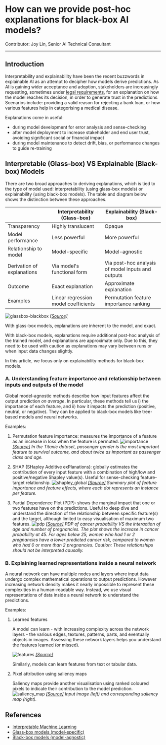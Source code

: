 # How can we provide post-hoc explanations for black-box AI models?
Contributor: Joy Lin, Senior AI Technical Consultant
 
---

## Introduction

Interpretability and explainability have been the recent buzzwords in explainable AI as an attempt to decipher how models derive predictions. As AI is gaining wider acceptance and adoption, stakeholders are increasingly requesting, sometimes under [legal requirements](https://medium.com/womeninai/explainability-as-a-legal-requirement-for-artificial-intelligence-systems-66da5a0aa693), for an explanation on how the model reaches its decision, in order to generate trust in the predictions. Scenarios include: providing a valid reason for rejecting a bank loan, or how various features help in categorising a medical disease.

Explanations come in useful:
- during model development for error analysis and sense-checking
- after model deployment to increase stakeholder and end user trust, avoiding significant social or financial impact
- during model maintenance to detect drift, bias, or performance changes to guide re-training

## Interpretable (Glass-box) VS Explainable (Black-box) Models
There are two broad approaches to deriving explanations, which is tied to the type of model used: interpretability (using glass-box models) or explainability (using black-box models). The table and diagram below shows the distinction between these approaches. 

|   | Interpretability (Glass-box) | Explainability (Black-box) |
| - | ---------------------------- | -------------------------- |
| Transparency | Highly translucent | Opaque |
| Model performance | Less powerful | More powerful |
| Relationship to model | Model-specific | Model-agnostic |
| Derivation of explanations | Via model's functional form | Via post-hoc analysis of model inputs and outputs |
| Outcome | Exact explanation | Approximate explanation |
| Examples | Linear regression model coefficients | Permutation feature importance ranking |

![glassbox-blackbox](../assets/images/diagrams/glassbox-blackbox.png)
*[[Source]](https://interpret.ml/)*

With glass-box models, explanations are inherent to the model, and exact.

With black-box models, explanations require additional post-hoc analysis of the trained model, and explanations are approximate only. Due to this, they need to be used with caution as explanations may vary between runs or when input data changes slightly. 

In this article, we focus only on explainability methods for black-box models.

### A. Understanding feature importance and relationship between inputs and outputs of the model

Global model-agnostic methods describe how input features affect the output prediction *on average*. In particular, these methods tell us i) the importance of each feature, and ii) how it impacts the prediction (positive, neutral, or negative). They can be applied to black-box models like tree-based models and neural networks.

Examples:
    
1. Permutation feature importance: measures the importance of a feature as an increase in loss when the feature is permuted.
![importance](../assets/images/diagrams/importance.png)
*[[Source]](https://docs.oracle.com/en-us/iaas/tools/ads-sdk/latest/user_guide/mlx/permutation_importance.html#:~:text=Feature%20permutation%20importance%20measures%20the,to%20measure%20the%20prediction%20error.) In the Titanic dataset, passenger gender is the most important feature to survival outcome, and about twice as important as passenger class and age.*

2. SHAP (SHapley Additive exPlanations): globally estimates the contribution of every input feature with a combination of high/low and positive/negative Shapley value(s). Useful for sense-checking feature-target relationship.
![shapley_global](../assets/images/diagrams/shapley_global.png)
*[[Source]](https://www.analyticsvidhya.com/blog/2019/11/shapley-value-machine-learning-interpretability-game-theory/) Summary plot of feature importance and feature effects, where each dot represents an instance per feature.*

3. Partial Dependence Plot (PDP): shows the marginal impact that one or two features have on the predictions. Useful to deep dive and understand the direction of the relationship between specific feature(s) and the target, although limited to easy visualisation of maximum two features.
![pdp](../assets/images/diagrams/pdp.jpeg)
*[[Source]](https://christophm.github.io/interpretable-ml-book/pdp.html) PDP of cancer probability VS the interaction of age and number of pregnancies. The plot shows the increase in cancer probability at 45. For ages below 25, women who had 1 or 2 pregnancies have a lower predicted cancer risk, compared to women who had 0 or more than 2 pregnancies. Caution: These relationships should not be interpreted causally.*

### B. Explaining learned representations inside a neural network

A neural network can have multiple nodes and layers where input data undergo complex mathematical operations to output predictions. However increasing network density makes it nearly impossible to represent these complexities in a human-readable way. Instead, we use visual representations of data inside a neural network to understand the predictions.
    
Examples:

1. Learned features

    A model can learn - with increasing complexity across the network layers - the various edges, textures, patterns, parts, and eventually objects in images. Assessing these network layers helps you understand the features learned (or missed).

    ![features](../assets/images/diagrams/features.png)
    *[[Source]](https://distill.pub/2017/feature-visualization/)*

    Similarly, models can learn features from text or tabular data.

2. Pixel attribution using saliency maps

    Saliency maps provide another visualisation using ranked coloured pixels to indicate their contribution to the model prediction.
    ![saliency_map](../assets/images/diagrams/saliency_map.png)
    *[[Source]](https://usmanr149.github.io/urmlblog/cnn/2020/05/01/Salincy-Maps.html) Input image (left) and corresponding saliency map (right).*

## References
- [Interpretable Machine Learning](https://christophm.github.io/interpretable-ml-book/)
- [Glass-box models (model-specific)](https://christophm.github.io/interpretable-ml-book/simple.html)
- [Black-box models (model-agnostic)](https://christophm.github.io/interpretable-ml-book/agnostic.html)